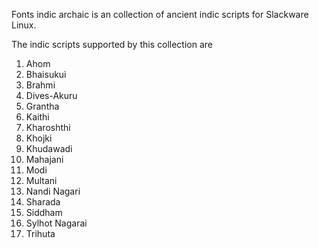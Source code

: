 Fonts indic archaic is an collection of ancient 
indic scripts for Slackware Linux.

The indic scripts supported by this collection are
1. Ahom
2. Bhaisukui
3. Brahmi
4. Dives-Akuru
5. Grantha
6. Kaithi
7. Kharoshthi
8. Khojki
9. Khudawadi
10. Mahajani
11. Modi
12. Multani
13. Nandi Nagari
14. Sharada
15. Siddham
16. Sylhot Nagarai
17. Trihuta
